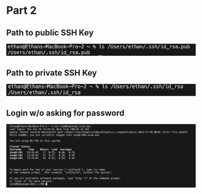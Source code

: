 # __Part 2__
## __Path to public SSH Key__
![Image](keyPublic.png)

## __Path to private SSH Key__
![Image](keyPrivate.png)

## __Login w/o asking for password__
![Image](loginPass.png)
